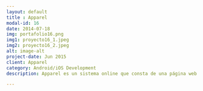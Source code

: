 ```yaml
---
layout: default
title : Apparel
modal-id: 16
date: 2014-07-18
img: portafolio16.png
img1: proyecto16_1.jpeg
img2: proyecto16_2.jpeg
alt: image-alt
project-date: Jun 2015
client: Apparel
category: Android/iOS Development
description: Apparel es un sistema online que consta de una página web y aplicaciones para dispositivos móviles, que ofrece los servicios de las mejores tintorerías que dan servicio a tu domicilio. <a href="https://play.google.com/store/apps/details?id=mx.apparelmobile.apparel">Google Play</a>

---
```


